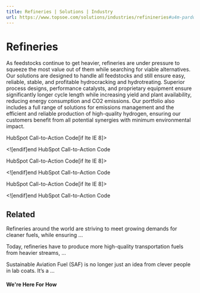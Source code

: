 ```yaml
---
title: Refineries | Solutions | Industry
url: https://www.topsoe.com/solutions/industries/refinineries#u4m-pardot-form
---
```


# Refineries

As feedstocks continue to get heavier, refineries are under pressure to squeeze the most value out of them while searching for viable alternatives. Our solutions are designed to handle all feedstocks and still ensure easy, reliable, stable, and profitable hydrocracking and hydrotreating. Superior process designs, performance catalysts, and proprietary equipment ensure significantly longer cycle length while increasing yield and plant availability, reducing energy consumption and CO2 emissions. Our portfolio also includes a full range of solutions for emissions management and the efficient and reliable production of high-quality hydrogen, ensuring our customers benefit from all potential synergies with minimum environmental impact.

HubSpot Call-to-Action Code[if lte IE 8]><div id="hs-cta-ie-element"></div><![endif][](https://cta-redirect.hubspot.com/cta/redirect/2115834/01868fce-81b1-4fb1-b741-3ab672d892b8)end HubSpot Call-to-Action Code

HubSpot Call-to-Action Code[if lte IE 8]><div id="hs-cta-ie-element"></div><![endif][](https://cta-redirect.hubspot.com/cta/redirect/2115834/25ea115a-3786-4c5d-b15b-cf4acae94f24)end HubSpot Call-to-Action Code

HubSpot Call-to-Action Code[if lte IE 8]><div id="hs-cta-ie-element"></div><![endif][](https://cta-redirect.hubspot.com/cta/redirect/2115834/f5fc7df0-e52c-45c7-9994-f88bfd5b325e)end HubSpot Call-to-Action Code

## Related

Refineries around the world are striving to meet growing demands for cleaner fuels, while ensuring ...

Today, refineries have to produce more high-quality transportation fuels from heavier streams, ...

Sustainable Aviation Fuel (SAF) is no longer just an idea from clever people in lab coats. It’s a ...

#### We're Here For How